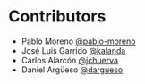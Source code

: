 # Contributors

- Pablo Moreno [@pablo-moreno](https://github.com/pablo-moreno)
- José Luis Garrido [@kalanda](https://github.com/kalanda)
- Carlos Alarcón [@jchuerva](https://github.com/jchuerva)
- Daniel Argüeso [@dargueso](https://github.com/dargueso)
